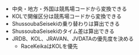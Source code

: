 * 中央・地方・外国は競馬場コードから変換できる
* KOLで開催区分は競馬場コードから変換できる
* ShussoubaSeisekiの乗り替わりは算出できる
* ShussoubaSeisekiのタイム差は算出できる
* JRDB、KOL、JRAVAN、JVDATAの優先度を決める
  * RaceKeikaはKOLを優先
  